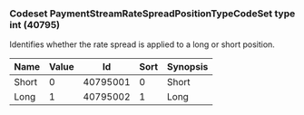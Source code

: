 ### Codeset PaymentStreamRateSpreadPositionTypeCodeSet type int (40795)

Identifies whether the rate spread is applied to a long or short position.

| Name  | Value | Id       | Sort | Synopsis |
|-------|-------|----------|------|----------|
| Short | 0     | 40795001 | 0    | Short    |
| Long  | 1     | 40795002 | 1    | Long     |

